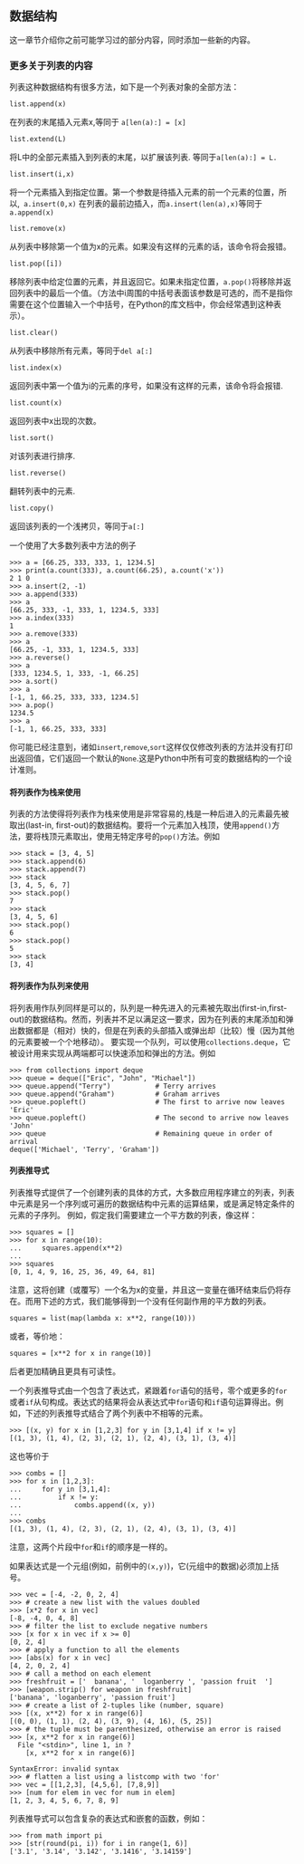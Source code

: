 ## 数据结构
这一章节介绍你之前可能学习过的部分内容，同时添加一些新的内容。

### 更多关于列表的内容
列表这种数据结构有很多方法，如下是一个列表对象的全部方法：

```
list.append(x)
```
在列表的末尾插入元素x,等同于 ```a[len(a):] = [x]```
```
list.extend(L)
```
将L中的全部元素插入到列表的末尾，以扩展该列表. 等同于```a[len(a):] = L.```
```
list.insert(i,x)
```
将一个元素插入到指定位置。第一个参数是待插入元素的前一个元素的位置，所以,``` a.insert(0,x)``` 在列表的最前边插入，而```a.insert(len(a),x)```等同于```a.append(x)```
```
list.remove(x)
```
从列表中移除第一个值为x的元素。如果没有这样的元素的话，该命令将会报错。
```
list.pop([i])
```
移除列表中给定位置的元素，并且返回它。如果未指定位置，```a.pop()```将移除并返回列表中的最后一个值。（方法中i周围的中括号表面该参数是可选的，而不是指你需要在这个位置输入一个中括号，在Python的库文档中，你会经常遇到这种表示）。
```
list.clear()
```
从列表中移除所有元素，等同于```del a[:]```
```
list.index(x)
```
返回列表中第一个值为i的元素的序号，如果没有这样的元素，该命令将会报错.
```
list.count(x)
```
返回列表中x出现的次数。
```
list.sort()
```
对该列表进行排序.
```
list.reverse()
```
翻转列表中的元素.
```
list.copy()
```
返回该列表的一个浅拷贝，等同于```a[:]```

一个使用了大多数列表中方法的例子
```
>>> a = [66.25, 333, 333, 1, 1234.5]
>>> print(a.count(333), a.count(66.25), a.count('x'))
2 1 0
>>> a.insert(2, -1)
>>> a.append(333)
>>> a
[66.25, 333, -1, 333, 1, 1234.5, 333]
>>> a.index(333)
1
>>> a.remove(333)
>>> a
[66.25, -1, 333, 1, 1234.5, 333]
>>> a.reverse()
>>> a
[333, 1234.5, 1, 333, -1, 66.25]
>>> a.sort()
>>> a
[-1, 1, 66.25, 333, 333, 1234.5]
>>> a.pop()
1234.5
>>> a
[-1, 1, 66.25, 333, 333]
```
你可能已经注意到，诸如```insert```,```remove```,```sort```这样仅仅修改列表的方法并没有打印出返回值，它们返回一个默认的```None```.这是Python中所有可变的数据结构的一个设计准则。

#### 将列表作为栈来使用
列表的方法使得将列表作为栈来使用是非常容易的,栈是一种后进入的元素最先被取出(last-in, first-out)的数据结构。要将一个元素加入栈顶，使用```append()```方法，要将栈顶元素取出，使用无特定序号的```pop()```方法。例如
```
>>> stack = [3, 4, 5]
>>> stack.append(6)
>>> stack.append(7)
>>> stack
[3, 4, 5, 6, 7]
>>> stack.pop()
7
>>> stack
[3, 4, 5, 6]
>>> stack.pop()
6
>>> stack.pop()
5
>>> stack
[3, 4]
```

#### 将列表作为队列来使用
将列表用作队列同样是可以的，队列是一种先进入的元素被先取出(first-in,first-out)的数据结构。然而，列表并不足以满足这一要求，因为在列表的末尾添加和弹出数据都是（相对）快的，但是在列表的头部插入或弹出却（比较）慢（因为其他的元素要被一个个地移动）。
要实现一个队列，可以使用```collections.deque```，它被设计用来实现从两端都可以快速添加和弹出的方法。例如
```
>>> from collections import deque
>>> queue = deque(["Eric", "John", "Michael"])
>>> queue.append("Terry")           # Terry arrives
>>> queue.append("Graham")          # Graham arrives
>>> queue.popleft()                 # The first to arrive now leaves
'Eric'
>>> queue.popleft()                 # The second to arrive now leaves
'John'
>>> queue                           # Remaining queue in order of arrival
deque(['Michael', 'Terry', 'Graham'])
```

#### 列表推导式
列表推导式提供了一个创建列表的具体的方式，大多数应用程序建立的列表，列表中元素是另一个序列或可遍历的数据结构中元素的运算结果，或是满足特定条件的元素的子序列。
例如，假定我们需要建立一个平方数的列表，像这样：
```
>>> squares = []
>>> for x in range(10):
...     squares.append(x**2)
...
>>> squares
[0, 1, 4, 9, 16, 25, 36, 49, 64, 81]
```
注意，这将创建（或覆写）一个名为x的变量，并且这一变量在循环结束后仍将存在。而用下述的方式，我们能够得到一个没有任何副作用的平方数的列表。
```
squares = list(map(lambda x: x**2, range(10)))
```
或者，等价地：
```
squares = [x**2 for x in range(10)]
```
后者更加精确且更具有可读性。

一个列表推导式由一个包含了表达式，紧跟着```for```语句的括号，零个或更多的```for```或者```if```从句构成。表达式的结果将会从表达式中```for```语句和```if```语句运算得出。例如，下述的列表推导式结合了两个列表中不相等的元素。
```
>>> [(x, y) for x in [1,2,3] for y in [3,1,4] if x != y]
[(1, 3), (1, 4), (2, 3), (2, 1), (2, 4), (3, 1), (3, 4)]
```
这也等价于
```
>>> combs = []
>>> for x in [1,2,3]:
...     for y in [3,1,4]:
...         if x != y:
...             combs.append((x, y))
...
>>> combs
[(1, 3), (1, 4), (2, 3), (2, 1), (2, 4), (3, 1), (3, 4)]
```
注意，这两个片段中```for```和```if```的顺序是一样的。

如果表达式是一个元组(例如，前例中的```(x,y)```)，它(元组中的数据)必须加上括号。
```
>>> vec = [-4, -2, 0, 2, 4]
>>> # create a new list with the values doubled
>>> [x*2 for x in vec]
[-8, -4, 0, 4, 8]
>>> # filter the list to exclude negative numbers
>>> [x for x in vec if x >= 0]
[0, 2, 4]
>>> # apply a function to all the elements
>>> [abs(x) for x in vec]
[4, 2, 0, 2, 4]
>>> # call a method on each element
>>> freshfruit = ['  banana', '  loganberry ', 'passion fruit  ']
>>> [weapon.strip() for weapon in freshfruit]
['banana', 'loganberry', 'passion fruit']
>>> # create a list of 2-tuples like (number, square)
>>> [(x, x**2) for x in range(6)]
[(0, 0), (1, 1), (2, 4), (3, 9), (4, 16), (5, 25)]
>>> # the tuple must be parenthesized, otherwise an error is raised
>>> [x, x**2 for x in range(6)]
  File "<stdin>", line 1, in ?
    [x, x**2 for x in range(6)]
               ^
SyntaxError: invalid syntax
>>> # flatten a list using a listcomp with two 'for'
>>> vec = [[1,2,3], [4,5,6], [7,8,9]]
>>> [num for elem in vec for num in elem]
[1, 2, 3, 4, 5, 6, 7, 8, 9]
```
列表推导式可以包含复杂的表达式和嵌套的函数，例如：
```
>>> from math import pi
>>> [str(round(pi, i)) for i in range(1, 6)]
['3.1', '3.14', '3.142', '3.1416', '3.14159']
```
